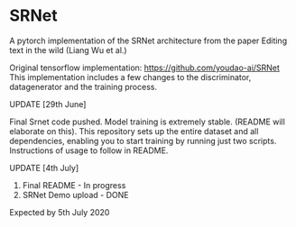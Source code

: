 # SRNet
A pytorch implementation of the SRNet architecture from the paper Editing text in the wild (Liang Wu et al.)

Original tensorflow implementation: https://github.com/youdao-ai/SRNet
This implementation includes a few changes to the discriminator, datagenerator and the training process.  

UPDATE [29th June]

Final Srnet code pushed. 
Model training is extremely stable. (README will elaborate on this).
This repository sets up the entire dataset and all dependencies, enabling you to start training by running just two scripts.
Instructions of usage to follow in README.

UPDATE [4th July]

1) Final README - In progress
2) SRNet Demo upload - DONE

Expected by 5th July 2020 
